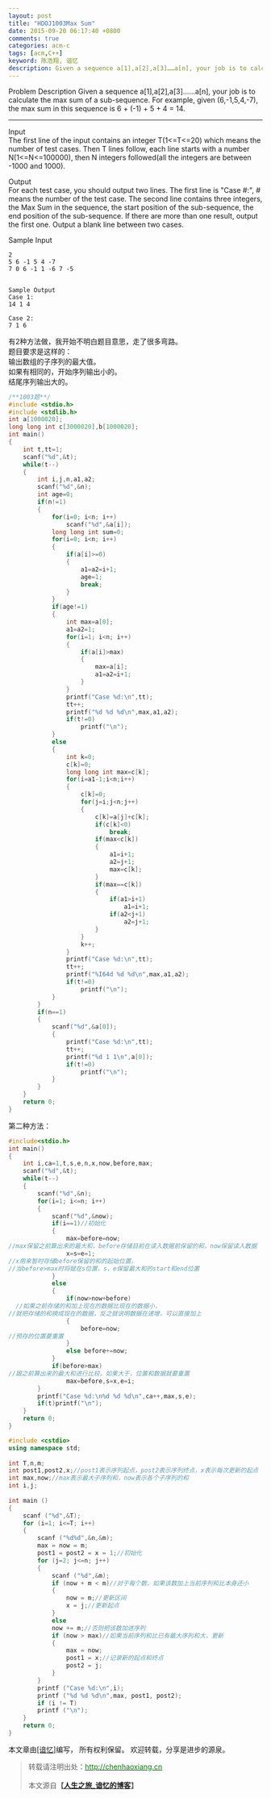 ```yaml
---
layout: post
title: "HDOJ1003Max Sum"
date: 2015-09-20 06:17:40 +0800
comments: true
categories: acm-c
tags: [acm,C++]
keyword: 陈浩翔, 谙忆
description: Given a sequence a[1],a[2],a[3]……a[n], your job is to calculate the max sum of a sub-sequence. For example, given (6,-1,5,4,-7), the max sum in this sequence is 6 + (-1) + 5 + 4 = 
---
```



Problem Description
Given a sequence a[1],a[2],a[3]......a[n], your job is to calculate the max sum of a sub-sequence. For example, given (6,-1,5,4,-7), the max sum in this sequence is 6 + (-1) + 5 + 4 = 14.

<!-- more -->
----------

Input  
The first line of the input contains an integer T(1<=T<=20) which means the number of test cases. Then T lines follow, each line starts with a number N(1<=N<=100000), then N integers followed(all the integers are between -1000 and 1000).

 

Output  
For each test case, you should output two lines. The first line is "Case #:", # means the number of the test case. The second line contains three integers, the Max Sum in the sequence, the start position of the sub-sequence, the end position of the sub-sequence. If there are more than one result, output the first one. Output a blank line between two cases.

 

Sample Input  
```
2
5 6 -1 5 4 -7
7 0 6 -1 1 -6 7 -5
 

Sample Output
Case 1:
14 1 4

Case 2:
7 1 6
```

有2种方法做，我开始不明白题目意思，走了很多弯路。  
题目要求是这样的：  
输出数组的子序列的最大值。  
如果有相同的，开始序列输出小的。  
结尾序列输出大的。   

```C++
/**1003题**/
#include <stdio.h>
#include <stdlib.h>
int a[1000020];
long long int c[3000020],b[1000020];
int main()
{
    int t,tt=1;
    scanf("%d",&t);
    while(t--)
    {
        int i,j,n,a1,a2;
        scanf("%d",&n);
        int age=0;
        if(n!=1)
        {
            for(i=0; i<n; i++)
                scanf("%d",&a[i]);
            long long int sum=0;
            for(i=0; i<n; i++)
            {
                if(a[i]>=0)
                {
                    a1=a2=i+1;
                    age=1;
                    break;
                }
            }
            if(age!=1)
            {
                int max=a[0];
                a1=a2=1;
                for(i=1; i<n; i++)
                {
                    if(a[i]>max)
                    {
                        max=a[i];
                        a1=a2=i+1;
                    }
                }
                printf("Case %d:\n",tt);
                tt++;
                printf("%d %d %d\n",max,a1,a2);
                if(t!=0)
                    printf("\n");
            }
            else
            {
                int k=0;
                c[k]=0;
                long long int max=c[k];
                for(i=a1-1;i<n;i++)
                {
                    c[k]=0;
                    for(j=i;j<n;j++)
                    {
                        c[k]=a[j]+c[k];
                        if(c[k]<0)
                            break;
                        if(max<c[k])
                        {
                            a1=i+1;
                            a2=j+1;
                            max=c[k];
                        }
                        if(max==c[k])
                        {
                            if(a1>i+1)
                                a1=i+1;
                            if(a2<j+1)
                                a2=j+1;
                        }
                    }
                    k++;
                }
                printf("Case %d:\n",tt);
                tt++;
                printf("%I64d %d %d\n",max,a1,a2);
                if(t!=0)
                    printf("\n");
            }
        }
        if(n==1)
        {
            scanf("%d",&a[0]);
            {
                printf("Case %d:\n",tt);
                tt++;
                printf("%d 1 1\n",a[0]);
                if(t!=0)
                    printf("\n");
            }
        }
    }
    return 0;
}

```
第二种方法：

```C++
#include<stdio.h>
int main()
{
    int i,ca=1,t,s,e,n,x,now,before,max;
    scanf("%d",&t);
    while(t--)
    {
        scanf("%d",&n);
        for(i=1; i<=n; i++)
        {
            scanf("%d",&now);
            if(i==1)//初始化
            {
                max=before=now;
//max保留之前算出来的最大和，before存储目前在读入数据前保留的和，now保留读入数据
                x=s=e=1;
//x用来暂时存储before保留的和的起始位置，
//当before>max时将赋在s位置，s，e保留最大和的start和end位置
            }
            else
            {
                if(now>now+before)
  //如果之前存储的和加上现在的数据比现在的数据小，
//就把存储的和换成现在的数据，反之就说明数据在递增，可以直接加上
                {
                    before=now;
//预存的位置要重置
                }
                else before+=now;
            }
            if(before>max)
//跟之前算出来的最大和进行比较，如果大于，位置和数据就要重置
                max=before,s=x,e=i;
        }
        printf("Case %d:\n%d %d %d\n",ca++,max,s,e);
        if(t)printf("\n");
    }
    return 0;
}

```

```C++
#include <cstdio>  
using namespace std;  
  
int T,n,m;  
int post1,post2,x;//post1表示序列起点，post2表示序列终点，x表示每次更新的起点  
int max,now;//max表示最大子序列和，now表示各个子序列的和  
int i,j;  
  
int main ()  
{  
    scanf ("%d",&T);  
    for (i=1; i<=T; i++)  
    {  
        scanf ("%d%d",&n,&m);  
        max = now = m;  
        post1 = post2 = x = 1;//初始化  
        for (j=2; j<=n; j++)  
        {  
            scanf ("%d",&m);  
            if (now + m < m)//对于每个数，如果该数加上当前序列和比本身还小  
            {  
                now = m;//更新区间  
                x = j;//更新起点  
            }  
            else  
            now += m;//否则把该数加进序列  
            if (now > max)//如果当前序列和比已有最大序列和大，更新  
            {  
                max = now;  
                post1 = x;//记录新的起点和终点  
                post2 = j;  
            }  
        }  
        printf ("Case %d:\n",i);  
        printf ("%d %d %d\n",max, post1, post2);  
        if (i != T)  
        printf ("\n");  
    }  
    return 0;  
}  
```

本文章由<a href="http://chenhaoxiang.cn/">[谙忆]</a>编写， 所有权利保留。 
欢迎转载，分享是进步的源泉。
<blockquote cite='陈浩翔'>
<p background-color='#D3D3D3'>转载请注明出处：<a href='http://chenhaoxiang.cn'><font color="green">http://chenhaoxiang.cn</font></a><br><br>
本文源自<strong>【<a href='http://chenhaoxiang.cn' target='_blank'>人生之旅_谙忆的博客</a>】</strong></p>
</blockquote>
